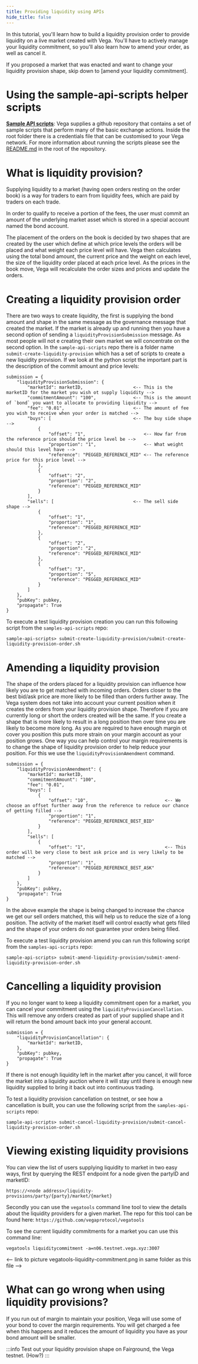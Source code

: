 ```yaml
---
title: Providing liquidity using APIs
hide_title: false
---
```


In this tutorial, you'll learn how to build a liquidity provision order to provide liquidity on a live market created with Vega. You'll have to actively manage your liquidity commitment, so you'll also learn how to amend your order, as well as cancel it. 

If you proposed a market that was enacted and want to change your liquidity provision shape, skip down to [amend your liquidity commitment]. 
<!---Notes to cover: 
* Description and information for each piece of code, what it does and general, high-level guidelines of how this kind of thing works.
* Question: is anything about the sample scripts testnet-specific that needs to be highlighted/changed?
* LP on Vega is manual, not automatic. Once you choose the shape, you'll need to keep track of it and actively manage your LP. 
* You'll need enough collateral to cover the orders and the margin. If not... penalties and closeouts.
* Add section that links to Vega Tool to track liquidity commitment, and an explanation of how to go about using it. --->


# Using the sample-api-scripts helper scripts
**[Sample API scripts](https://github.com/vegaprotocol/sample-api-scripts/README.md)**: Vega supplies a github repository that contains a set of sample scripts that perform many of the basic exchange actions. Inside the root folder there is a credentials file that can be customised to your Vega network. For more information about running the scripts please see the [README.md](https://github.com/vegaprotocol/sample-api-scripts/#readme) in the root of the repository.

# What is liquidity provision?
Supplying liquidity to a market (having open orders resting on the order book) is a way for traders to earn from liquidity fees, which are paid by traders on each trade. 

In order to qualify to receive a portion of the fees, the user must commit an amount of the underlying market asset which is stored in a special account named the bond account. 

The placement of the orders on the book is decided by two shapes that are created by the user which define at which price levels the orders will be placed and what weight each price level will have. Vega then calculates using the total bond amount, the current price and the weight on each level, the size of the liquidity order placed at each price level. As the prices in the book move, Vega will recalculate the order sizes and prices and update the orders.

# Creating a liquidity provision order
There are two ways to create liquidity, the first is supplying the bond amount and shape in the same message as the governance message that created the market. If the market is already up and running then you have a second option of sending a `liquidityProvisionSubmission` message. As most people will not e creating their own market we will concentrate on the second option. In the `sample-api-scripts` repo there is a folder name `submit-create-liquidity-provision` which has a set of scripts to create a new liquidity provision. If we look at the python script the important part is the description of the commit amount and price levels:

```
submission = {
    "liquidityProvisionSubmission": {
        "marketId": marketID,                   <-- This is the marketID for the market you wish ot supply liquidity -->
        "commitmentAmount": "100",              <-- This is the amount of `bond` you want to allocate to providing liquidity -->
        "fee": "0.01",                          <-- The amount of fee you wish to receive when your order is matched -->
        "buys": [                               <-- The buy side shape -->
            {
                "offset": "1",                      <-- How far from the reference price should the price level be -->
                "proportion": "1",                  <-- What weight should this level have -->
                "reference": "PEGGED_REFERENCE_MID" <-- The reference price for this price level -->
            },
            {
                "offset": "2",
                "proportion": "2",
                "reference": "PEGGED_REFERENCE_MID"
            }
        ],
        "sells": [                              <-- The sell side shape -->
            {
                "offset": "1",
                "proportion": "1",
                "reference": "PEGGED_REFERENCE_MID"
            },
            {
                "offset": "2",
                "proportion": "2",
                "reference": "PEGGED_REFERENCE_MID"
            },
            {
                "offset": "3",
                "proportion": "5",
                "reference": "PEGGED_REFERENCE_MID"
            }
        ]
    },
    "pubKey": pubkey,
    "propagate": True
}
```

To execute a test liquidity provision creation you can run this following script from the `samples-api-scripts` repo:
```
sample-api-scripts> submit-create-liquidity-provision/submit-create-liquidity-provision-order.sh
```

# Amending a liquidity provision
The shape of the orders placed for a liquidity provision can influence how likely you are to get matched with incoming orders. Orders closer to the best bid/ask price are more likely to be filled than orders further away. The Vega system does not take into account your current position when it creates the orders from your liquidity provision shape. Therefore if you are currently long or short the orders created will be the same. If you create a shape that is more likely to result in a long position then over time you are likely to become more long. As you are required to have enough margin ot cover you position this puts more strain on your margin account as your position grows. One way you can help control your margin requirements is to change the shape of liquidity provision order to help reduce your position. For this we use the `liquidityProvisionAmendment` command.

```
submission = {
    "liquidityProvisionAmendment": {
        "marketId": marketID,
        "commitmentAmount": "100",
        "fee": "0.01",
        "buys": [
            {
                "offset": "10",                             <-- We choose an offset further away from the reference to reduce our chance of getting filled -->
                "proportion": "1",
                "reference": "PEGGED_REFERENCE_BEST_BID"
            }
        ],
        "sells": [
            {
                "offset": "1",                              <-- This order will be very close to best ask price and is very likely to be matched -->
                "proportion": "1",
                "reference": "PEGGED_REFERENCE_BEST_ASK"
            }
        ]
    },
    "pubKey": pubkey,
    "propagate": True
}

```

In the above example the shape is being changed to increase the chance we get our sell orders matched, this will help us to reduce the size of a long position. The activity of the market itself will control exactly what gets filled and the shape of your orders do not guarantee your orders being filled.

To execute a test liquidity provision amend you can run this following script from the `samples-api-scripts` repo:
```
sample-api-scripts> submit-amend-liquidity-provision/submit-amend-liquidity-provision-order.sh
```


# Cancelling a liquidity provision
If you no longer want to keep a liquidity commitment open for a market, you can cancel your commitment using the `liquidityProvisionCancellation`. This will remove any orders created as part of your supplied shape and it will return the bond amount back into your general account.

```
submission = {
    "liquidityProvisionCancellation": {
        "marketId": marketID,
    },
    "pubKey": pubkey,
    "propagate": True
}
```

If there is not enough liquidity left in the market after you cancel, it will force the market into a liquidity auction where it will stay until there is enough new liquidity supplied to bring it back out into continuous trading.

To test a liquidity provision cancellation on testnet, or see how a cancellation is built, you can use the following script from the `samples-api-scripts` repo:
```
sample-api-scripts> submit-cancel-liquidity-provision/submit-cancel-liquidity-provision-order.sh
```

# Viewing existing liquidity provisions
You can view the list of users supplying liquidity to market in two easy ways, first by querying the REST endpoint for a node given the partyID and marketID:

`https://<node address>/liquidity-provisions/party/{party}/market/{market}`

Secondly you can use the `vegatools` command line tool to view the details about the liquidity providers for a given market. The repo for this tool can be found here: `https://github.com/vegaprotocol/vegatools`

To see the current liquidity commitments for a market you can use this command line:

`vegatools liquiditycommitment -a=n06.testnet.vega.xyz:3007`

<-- link to picture vegatools-liquidity-commitment.png in same folder as this file -->

# What can go wrong when using liquidity provisions?
If you run out of margin to maintain your position, Vega will use some of your bond to cover the margin requirements. You will get charged a fee when this happens and it reduces the amount of liquidity you have as your bond amount will be smaller.


:::info
Test out your liquidity provision shape on Fairground, the Vega testnet. (How?)
:::
